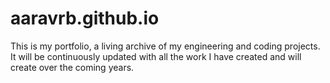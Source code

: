 # aaravrb.github.io
This is my portfolio, a living archive of my engineering and coding projects. It will be continuously updated with all the work I have created and will create over the coming years.
